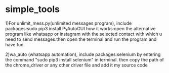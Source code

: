 # simple_tools
1)For unlimit_mess.py(unlimited messages program),
  include packages:sudo pip3 install PyAutoGUI
  how it works:open the alternative program like whatsapp or instagram with the selected contact with which u need to send       messages.then open the terminal and run the program and have fun.
 
2)wa_auto (whatsapp automation),
  include packages:selenium by entering the command "sudo pip3 install selenium" in terminal.
  then copy the path of the chrome_driver or any other driver file and add it my source code
  
  
